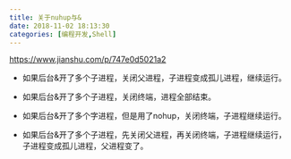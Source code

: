 ```yaml
---
title: 关于nuhup与&
date: 2018-11-02 18:13:30
categories: [编程开发,Shell]
---
```


https://www.jianshu.com/p/747e0d5021a2

 

- 如果后台&开了多个子进程，关闭父进程，子进程变成孤儿进程，继续运行。

- 如果后台&开了多个子进程，关闭终端，进程全部结束。

- 如果后台&开了多个字进程，但是用了nohup，关闭终端，子进程继续运行。

- 如果后台&开了多个子进程，先关闭父进程，再关闭终端，子进程继续运行，子进程变成孤儿进程，父进程变了。

